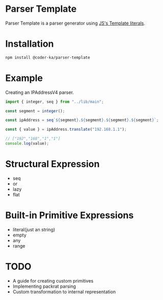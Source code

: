 # Parser Template

Parser Template is a parser generator using [JS's Template literals](https://developer.mozilla.org/en-US/docs/Web/JavaScript/Reference/Template_literals).

# Installation

```bash
npm install @coder-ka/parser-template
```

# Example

Creating an IPAddressV4 parser.

```ts
import { integer, seq } from "../lib/main";

const segment = integer();

const ipAddress = seq`${segment}.${segment}.${segment}.${segment}`;

const { value } = ipAddress.translate("192.168.1.1");

// ["192","168","1","1"]
console.log(value);
```

# Structural Expression 

- seq
- or
- lazy
- flat

# Built-in Primitive Expressions

- literal(just an string)
- empty
- any
- range

# TODO

- A guide for creating custom primitives
- Implementing packrat parsing
- Custom transformation to internal representation
